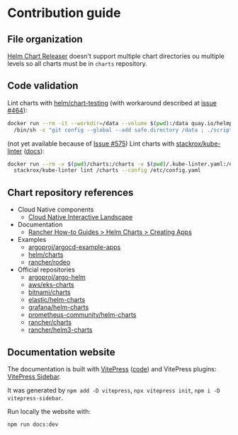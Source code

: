 # Contribution guide

## File organization

[Helm Chart Releaser](https://github.com/helm/chart-releaser) doesn't support multiple chart directories ou multiple levels so all charts must be in `charts` repository.

## Code validation

Lint charts with [helm/chart-testing](https://github.com/helm/chart-testing) (with workaround described at [issue #464](https://github.com/helm/chart-testing/issues/464)):

```bash
docker run --rm -it --workdir=/data --volume $(pwd):/data quay.io/helmpack/chart-testing:v3.7.1 \
  /bin/sh -c "git config --global --add safe.directory /data ; ./scripts/add_helm_repo.sh ; ct lint --target-branch main"
```

(not yet available because of [Issue #575](https://github.com/stackrox/kube-linter/issues/575)) Lint charts with [stackrox/kube-linter](https://github.com/stackrox/kube-linter) ([docs](https://docs.kubelinter.io/)):

```bash
docker run --rm -v $(pwd)/charts:/charts -v $(pwd)/.kube-linter.yaml:/etc/config.yaml \
  stackrox/kube-linter lint /charts --config /etc/config.yaml
```

## Chart repository references

* Cloud Native components
  * [Cloud Native Interactive Landscape](https://landscape.cncf.io/)
* Documentation
  * [Rancher How-to Guides > Helm Charts > Creating Apps](https://ranchermanager.docs.rancher.com/how-to-guides/new-user-guides/helm-charts-in-rancher/create-apps)
* Examples
  * [argoproj/argocd-example-apps](https://github.com/argoproj/argocd-example-apps)
  * [helm/charts](https://github.com/helm/charts)
  * [rancher/rodeo](https://github.com/rancher/rodeo)
* Official repositories
  * [argoproj/argo-helm](https://github.com/argoproj/argo-helm)
  * [aws/eks-charts](https://github.com/aws/eks-charts)
  * [bitnami/charts](https://github.com/bitnami/charts)
  * [elastic/helm-charts](https://github.com/elastic/helm-charts)
  * [grafana/helm-charts](https://github.com/grafana/helm-charts)
  * [prometheus-community/helm-charts](https://github.com/prometheus-community/helm-charts)
  * [rancher/charts](https://github.com/rancher/charts)
  * [rancher/helm3-charts](https://github.com/rancher/helm3-charts)

## Documentation website

The documentation is built with [VitePress](https://vitepress.dev/) ([code](https://github.com/vuejs/vitepress)) and VitePress plugins: [VitePress Sidebar](https://github.com/jooy2/vitepress-sidebar).

It was generated by `npm add -D vitepress`, `npx vitepress init`, `npm i -D vitepress-sidebar`.

Run locally the website with:

```bash
npm run docs:dev
```
